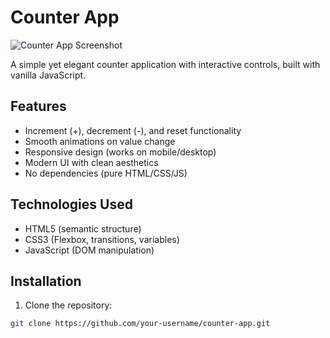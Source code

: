 # Counter App

![Counter App Screenshot](./screenshot.png) <!-- Add screenshot later -->

A simple yet elegant counter application with interactive controls, built with vanilla JavaScript.

## Features

- Increment (+), decrement (-), and reset functionality
- Smooth animations on value change
- Responsive design (works on mobile/desktop)
- Modern UI with clean aesthetics
- No dependencies (pure HTML/CSS/JS)

## Technologies Used

- HTML5 (semantic structure)
- CSS3 (Flexbox, transitions, variables)
- JavaScript (DOM manipulation)

## Installation

1. Clone the repository:
```bash
git clone https://github.com/your-username/counter-app.git
